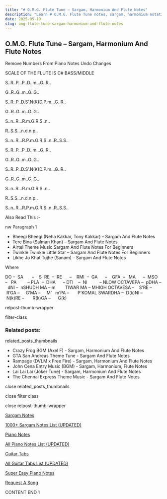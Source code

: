 ```yaml
---
title: "# O.M.G. Flute Tune – Sargam, Harmonium And Flute Notes"
description: "Learn # O.M.G. Flute Tune notes, sargam, harmonium notations and flute notes. Easy step-by-step tutorial for beginners."
date: 2025-05-19
slug: omg-flute-tune-sargam-harmonium-and-flute-notes
---
```


## O.M.G. Flute Tune – Sargam, Harmonium And Flute Notes

Remove Numbers From Piano Notes
Undo Changes

SCALE OF THE FLUTE IS C# BASS/MIDDLE

S..R..P…P..D..m…G..R..

G..R..G..m..G..G..

S..R..P..D.S’.N(K)D.P.m…G..R..

G..R..G..m..G..G..

S..n..R…R.m.G.R.S..n..

R..S.S…n.d.n.p..

S..n..R…R.P.m.G.R.S..n..R..S.S..

S..R..P…P..D..m…G..R..

G..R..G..m..G..G..

S..R..P..D.S’.N(K)D.P.m…G..R..

G..R..G..m..G..G..

S..n..R…R.m.G.R.S..n..

R..S.S…n.d.n.p..

S..n..R…R.P.m.G.R.S..n..R..S.S..



Also Read This :-



nw Paragraph 1

* Bheegi Bheegi (Neha Kakkar, Tony Kakkar) – Sargam And Flute Notes
* Tere Bina (Salman Khan) – Sargam And Flute Notes
* Airtel Theme Music Sargam And Flute Notes For Beginners
* Twinkle Twinkle Little Star – Sargam And Flute Notes For Beginners
* Likhe Jo Khat Tujhe (Sanam) – Sargam And Flute Notes

Where



DO –  SA       –    S  RE  –  RE      –    RMI  –  GA      –    GFA  –   MA      –  MSO  –   PA         – PLA  –  DHA      – DTI    –  NI          – NLOW OCTAVEPA –  pDHA –  dNI –  nSHUDH MA – m        TIWAR MA – MHIGH OCTAVESA –    S’RE –     R’GA –     G’MA –     M’   m’PA –       P’KOMAL SWARDHA –  D(k)NI –       N(k)RE –       R(k)GA –      G(k)



relpost-thumb-wrapper

filter-class

### Related posts:

related_posts_thumbnails

* Crazy Frog BGM (Axel F) - Sargam, Harmonium And Flute Notes
* GTA San Andreas Theme Tune - Sargam And Flute Notes
* Rampage (DVLM x Free Fire) - Sargam, Harmonium And Flute Notes
* John Cena Entry Music (BGM) - Sargam, Harmonium, Flute Notes
* Lai Lai Lai (Joker Tune) - Sargam, Harmonium And Flute Notes
* The Chennai Express Theme Music - Sargam And Flute Notes

close related_posts_thumbnails

close filter class

close relpost-thumb-wrapper

[Sargam Notes](/sargam-notes.html)

[1000+ Sargam Notes List (UPDATED)](/all-songs-list-sargam-notes.html)

[Piano Notes](/piano-notes.html)

[All Piano Notes List (UPDATED)](/all-songs-list-piano-notes.html)

[Guitar Tabs](/guitar-tabs.html)

[All Guitar Tabs List (UPDATED)](/all-songs-list-guitar-tabs.html)

[Super Easy Piano Notes](https://studywall.in/)

[Request A Song](/request-a-song.html)

CONTENT END 1

